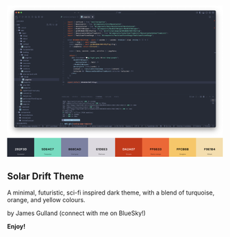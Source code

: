 <img src="https://raw.githubusercontent.com/james-gulland/solar-drift-vscode-theme/main/screenshot.png" />
<img src="https://raw.githubusercontent.com/james-gulland/solar-drift-vscode-theme/main/colour-wheel.png" />

## Solar Drift Theme

A minimal, futuristic, sci-fi inspired dark theme, with a blend of turquoise, orange, and yellow colours. 

by James Gulland (connect with me on BlueSky!)

**Enjoy!**
